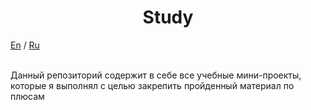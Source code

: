 <h1 align="center">Study</h1>
<p><a href="#en">En</a> / <a href="#ru">Ru</a><br><br></p>
<p><a name="#en"></a></p>
<p></p>
<p><a name="#ru">Данный репозиторий содержит в себе все учебные мини-проекты, которые я выполнял с целью закрепить пройденный материал по плюсам</a></p>

